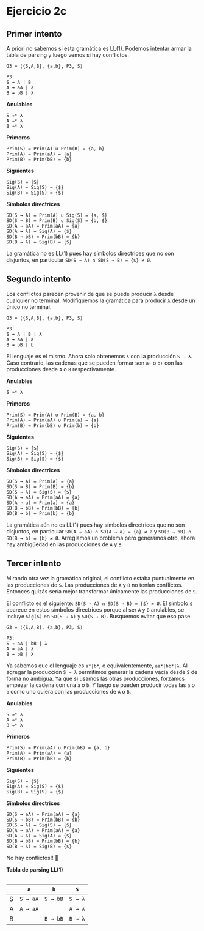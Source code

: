 # Ejercicio 2c

## Primer intento

A priori no sabemos si esta gramática es LL(1). Podemos intentar armar la tabla de parsing y luego vemos si hay conflictos.

```
G3 = ⟨{S,A,B}, {a,b}, P3, S⟩

P3:
S → A | B
A → aA | λ
B → bB | λ
```

**Anulables**

```
S ⇒* λ
A ⇒* λ
B ⇒* λ
```

**Primeros**

```
Prim(S) = Prim(A) ∪ Prim(B) = {a, b}
Prim(A) = Prim(aA) = {a}
Prim(B) = Prim(bB) = {b}
```

**Siguientes**

```
Sig(S) = {$}
Sig(A) = Sig(S) = {$}
Sig(B) = Sig(S) = {$}
```

**Símbolos directrices**

```
SD(S → A) = Prim(A) ∪ Sig(S) = {a, $}
SD(S → B) = Prim(B) ∪ Sig(S) = {b, $}
SD(A → aA) = Prim(aA) = {a}
SD(A → λ) = Sig(A) = {$}
SD(B → bB) = Prim(bB) = {b}
SD(B → λ) = Sig(B) = {$}
```

La gramática no es LL(1) pues hay símbolos directrices que no son disjuntos, en particular `SD(S → A) ∩ SD(S → B) = {$} ≠ Ø`.

## Segundo intento

Los conflictos parecen provenir de que se puede producir `λ` desde cualquier no terminal. Modifiquemos la gramática para producir `λ` desde un único no terminal.

```
G3 = ⟨{S,A,B}, {a,b}, P3, S⟩

P3:
S → A | B | λ
A → aA | a
B → bB | b
```

El lenguaje es el mismo. Ahora solo obtenemos `λ` con la producción `S → λ`. Caso contrario, las cadenas que se pueden formar son `a+` o `b+` con las producciones desde `A` o `B` respectivamente.

**Anulables**

```
S ⇒* λ
```

**Primeros**

```
Prim(S) = Prim(A) ∪ Prim(B) = {a, b}
Prim(A) = Prim(aA) ∪ Prim(a) = {a}
Prim(B) = Prim(bB) ∪ Prim(b) = {b}
```

**Siguientes**

```
Sig(S) = {$}
Sig(A) = Sig(S) = {$}
Sig(B) = Sig(S) = {$}
```

**Símbolos directrices**

```
SD(S → A) = Prim(A) = {a}
SD(S → B) = Prim(B) = {b}
SD(S → λ) = Sig(S) = {$}
SD(A → aA) = Prim(aA) = {a}
SD(A → a) = Prim(a) = {a}
SD(B → bB) = Prim(bB) = {b}
SD(B → b) = Prim(b) = {b}
```

La gramática aún no es LL(1) pues hay símbolos directrices que no son disjuntos, en particular `SD(A → aA) ∩ SD(A → a) = {a} ≠ Ø` y `SD(B → bB) ∩ SD(B → b) = {b} ≠ Ø`. Arreglamos un problema pero generamos otro, ahora hay ambigüedad en las producciones de `A` y `B`.

## Tercer intento

Mirando otra vez la gramática original, el conflicto estaba puntualmente en las producciones de `S`. Las producciones de `A` y `B` no tenían conflictos. Entonces quizás sería mejor transformar únicamente las producciones de `S`.

El conflicto es el siguiente: `SD(S → A) ∩ SD(S → B) = {$} ≠ Ø`. El símbolo `$` aparece en estos símbolos directrices porque al ser `A` y `B` anulables, se incluye `Sig(S)` en `SD(S → A)` y `SD(S → B)`. Busquemos evitar que eso pase.

```
G3 = ⟨{S,A,B}, {a,b}, P3, S⟩

P3:
S → aA | bB | λ
A → aA | λ
B → bB | λ
```

Ya sabemos que el lenguaje es `a*|b*`, o equivalentemente, `aa*|bb*|λ`. Al agregar la producción `S → λ` permitimos generar la cadena vacía desde `S` de forma no ambigua. Ya que si usamos las otras producciones, forzamos empezar la cadena con una `a` o `b`. Y luego se pueden producir todas las `a` o `b` como uno quiera con las producciones de `A` o `B`.

**Anulables**

```
S ⇒* λ
A ⇒* λ
B ⇒* λ
```

**Primeros**

```
Prim(S) = Prim(aA) ∪ Prim(bB) = {a, b}
Prim(A) = Prim(aA) = {a}
Prim(B) = Prim(bB) = {b}
```

**Siguientes**

```
Sig(S) = {$}
Sig(A) = Sig(S) = {$}
Sig(B) = Sig(S) = {$}
```

**Símbolos directrices**

```
SD(S → aA) = Prim(aA) = {a}
SD(S → bB) = Prim(bB) = {b}
SD(S → λ) = Sig(S) = {$}
SD(A → aA) = Prim(aA) = {a}
SD(A → λ) = Sig(A) = {$}
SD(B → bB) = Prim(bB) = {b}
SD(B → λ) = Sig(B) = {$}
```

No hay conflictos!! 🥳

**Tabla de parsing LL(1)**

<div style="overflow-x:scroll; white-space: nowrap;">

||`a`|`b`|`$`|
|-|-|-|-|
|S|`S → aA`|`S → bB`|`S → λ`|
|A|`A → aA`||`A → λ`|
|B||`B → bB`|`B → λ`|

</div>

